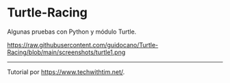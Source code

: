 # Turtle-Racing

Algunas pruebas con Python y módulo Turtle.

https://raw.githubusercontent.com/guidocano/Turtle-Racing/blob/main/screenshots/turtle1.png

-------------------------------------

Tutorial por https://www.techwithtim.net/.
